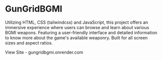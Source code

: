 # GunGridBGMI
Utilizing HTML, CSS (tailwindcss) and JavaScript, this project offers an immersive experience where users can browse and learn about various BGMI weapons. Featuring a user-friendly interface and detailed information to know more about the game's available weaponry. Built for all screen sizes and aspect ratios.

View Site - gungridbgmi.onrender.com